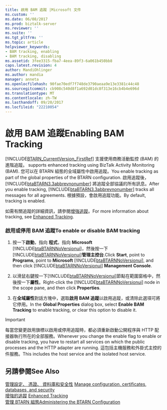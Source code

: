 ```yaml
---
title: 啟用 BAM 追蹤 |Microsoft 文件
ms.custom: ''
ms.date: 06/08/2017
ms.prod: biztalk-server
ms.reviewer: ''
ms.suite: ''
ms.tgt_pltfrm: ''
ms.topic: article
helpviewer_keywords:
- BAM tracking, enabling
- BAM tracking, disabling
ms.assetid: 3fee3315-fba7-4eea-89f3-6a061b450bb8
caps.latest.revision: 4
author: MandiOhlinger
ms.author: mandia
manager: anneta
ms.openlocfilehash: 90fae70edf7f748de3790aeaa9e13e3381c44c48
ms.sourcegitcommit: cb908c540d8f1a692d01dc8f313e16cb4b4e696d
ms.translationtype: MT
ms.contentlocale: zh-TW
ms.lasthandoff: 09/20/2017
ms.locfileid: "22210054"
---
```

# <a name="enabling-bam-tracking"></a><span data-ttu-id="bc511-102">啟用 BAM 追蹤</span><span class="sxs-lookup"><span data-stu-id="bc511-102">Enabling BAM Tracking</span></span>
[!INCLUDE[BTARN_CurrentVersion_FirstRef](../../includes/btarn-currentversion-firstref-md.md)]<span data-ttu-id="bc511-103"> 支援使用商務活動監控 (BAM) 的進階追蹤。</span><span class="sxs-lookup"><span data-stu-id="bc511-103"> supports enhanced tracking using BizTalk Activity Monitoring (BAM).</span></span> <span data-ttu-id="bc511-104">您可以在 BTARN 組態的全域屬性中啟用追蹤。</span><span class="sxs-lookup"><span data-stu-id="bc511-104">You enable tracking as part of the global properties of the BTARN configuration.</span></span> <span data-ttu-id="bc511-105">啟用追蹤後，[!INCLUDE[btaBTARN3.3abbrevnonumber](../../includes/btabtarn3-3abbrevnonumber-md.md)] 將追蹤全部協議的所有訊息。</span><span class="sxs-lookup"><span data-stu-id="bc511-105">After you enable tracking, [!INCLUDE[btaBTARN3.3abbrevnonumber](../../includes/btabtarn3-3abbrevnonumber-md.md)] tracks all messages for all agreements.</span></span> <span data-ttu-id="bc511-106">根據預設，會啟用追蹤功能。</span><span class="sxs-lookup"><span data-stu-id="bc511-106">By default, tracking is enabled.</span></span>  
  
 <span data-ttu-id="bc511-107">如需有關追蹤的詳細資訊，請參閱[增強追蹤](../../adapters-and-accelerators/accelerator-rosettanet/enhanced-tracking.md)。</span><span class="sxs-lookup"><span data-stu-id="bc511-107">For more information about tracking, see [Enhanced Tracking](../../adapters-and-accelerators/accelerator-rosettanet/enhanced-tracking.md).</span></span>  
  
### <a name="to-enable-or-disable-bam-tracking"></a><span data-ttu-id="bc511-108">啟用或停用 BAM 追蹤</span><span class="sxs-lookup"><span data-stu-id="bc511-108">To enable or disable BAM tracking</span></span>  
  
1.  <span data-ttu-id="bc511-109">按一下**啟動**，指向 **程式**，指向  **Microsoft** [!INCLUDE[btaBTARNNoVersionui](../../includes/btabtarnnoversionui-md.md)]，然後按一下[!INCLUDE[btaBTARNNoVersionui](../../includes/btabtarnnoversionui-md.md)]**管理主控台**.</span><span class="sxs-lookup"><span data-stu-id="bc511-109">Click **Start**, point to **Programs**, point to **Microsoft** [!INCLUDE[btaBTARNNoVersionui](../../includes/btabtarnnoversionui-md.md)], and then click [!INCLUDE[btaBTARNNoVersionui](../../includes/btabtarnnoversionui-md.md)] **Management Console**.</span></span>  
  
2.  <span data-ttu-id="bc511-110">以滑鼠右鍵按一下[!INCLUDE[btaBTARNNoVersionui](../../includes/btabtarnnoversionui-md.md)]節點在範圍窗格中，然後按一下**屬性**。</span><span class="sxs-lookup"><span data-stu-id="bc511-110">Right-click the [!INCLUDE[btaBTARNNoVersionui](../../includes/btabtarnnoversionui-md.md)] node in the scope pane, and then click **Properties**.</span></span>  
  
3.  <span data-ttu-id="bc511-111">在**全域屬性**對話方塊中，選取**啟用 BAM 追蹤**以啟用追蹤，或清除此選項可將它停用。</span><span class="sxs-lookup"><span data-stu-id="bc511-111">In the **Global Properties** dialog box, select **Enable BAM Tracking** to enable tracking, or clear this option to disable it.</span></span>  
  
> [!IMPORTANT]
>  <span data-ttu-id="bc511-112">每當您變更啟用旗標以啟用或停用追蹤時，都必須重新啟動公開程序與 HTTP 配接器執行所在的全部服務。</span><span class="sxs-lookup"><span data-stu-id="bc511-112">Whenever you change the enable flag to enable or disable tracking, you have to restart all services on which the public processes and the HTTP adapter are running.</span></span> <span data-ttu-id="bc511-113">這包括主機服務和外掛式主控的件服務。</span><span class="sxs-lookup"><span data-stu-id="bc511-113">This includes the host service and the isolated host service.</span></span>  
  
## <a name="see-also"></a><span data-ttu-id="bc511-114">另請參閱</span><span class="sxs-lookup"><span data-stu-id="bc511-114">See Also</span></span>  
 <span data-ttu-id="bc511-115">[管理設定、 憑證、 資料庫和安全性](manage-configuration-certificates-databases-security.md) </span><span class="sxs-lookup"><span data-stu-id="bc511-115">[Manage configuration, certificates, databases, and security](manage-configuration-certificates-databases-security.md) </span></span>  
 <span data-ttu-id="bc511-116">[增強的追蹤](../../adapters-and-accelerators/accelerator-rosettanet/enhanced-tracking.md) </span><span class="sxs-lookup"><span data-stu-id="bc511-116">[Enhanced Tracking](../../adapters-and-accelerators/accelerator-rosettanet/enhanced-tracking.md) </span></span>  
 [<span data-ttu-id="bc511-117">管理 BTARN 組態</span><span class="sxs-lookup"><span data-stu-id="bc511-117">Administering the BTARN Configuration</span></span>](../../adapters-and-accelerators/accelerator-rosettanet/administering-the-btarn-configuration.md)